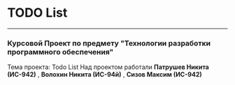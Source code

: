 # TODO List 
---
### Курсовой Проект по предмету "Технологии разработки программного обеспечения"
Тема проекта: Todo List 
Над проектом работали **Патрушев Никита (ИС-942)** , **Волохин Никита (ИС-94й)** , **Сизов Максим (ИС-942)**
